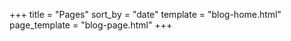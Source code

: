 +++
title = "Pages"
sort_by = "date"
template = "blog-home.html"
page_template = "blog-page.html"
+++
